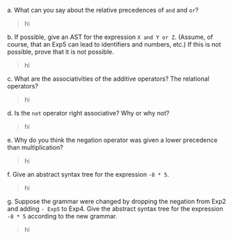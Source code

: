 a. What can you say about the relative precedences of `and` and `or`?
>hi

b. If possible, give an AST for the expression `X and Y or Z`. (Assume, of course, that an Exp5 can lead to identifiers and numbers, etc.) If this is not possible, prove that it is not possible.
>hi

c. What are the associativities of the additive operators? The relational operators?
>hi

d. Is the `not` operator right associative? Why or why not?
>hi

e. Why do you think the negation operator was given a lower precedence than multiplication?
>hi

f. Give an abstract syntax tree for the expression `-8 * 5`.
>hi

g. Suppose the grammar were changed by dropping the negation from Exp2 and adding `- Exp5` to Exp4. Give the abstract syntax tree for the expression `-8 * 5` according to the new grammar.
>hi
